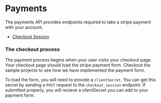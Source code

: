 # Payments

The payments API provides endpoints required to take a stripe payment with your account. 

- [Checkout Session](./checkout_session.md)

### The checkout process

The payment process begins when your user visits your checkout page. Your checkout page should load the stripe payment form. Checkout the sample projects to see how we have implemented the payment form. 

To load the form, you will need to provide a ```clientSecret```. You can get this secret by sending a ```POST``` request to the ```checkout_session``` endpoint. If submitted properly, you will recieve a clientSecret you can add to your payment form.
